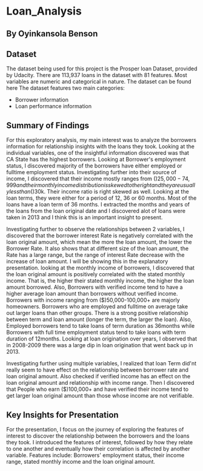 # Loan_Analysis
## By Oyinkansola Benson
## Dataset
The dataset being used for this project is the Prosper loan Dataset, provided by Udacity. There are 113,937 loans in the dataset with 81 features. Most variables are numeric and categorical in nature.
The dataset can be found here
The dataset features two main categories:

+ Borrower information
+ Loan performance information

## Summary of Findings
For this exploratory analysis, my main interest was to analyze the borrowers information for relationship insights with the loans they took.
Looking at the individual variables, one of the insightful information discovered was that CA State has the highest borrowers. Looking at Borrower's employment status, I discovered majority of the borrowers have either employed or fulltime employment status. Investigating further into their source of income, I discovered that their income mostly ranges from ($)25,000-74,999 and their monthly income distribution is skewed to the right and they are usually less than ($)30k. Their income ratio is right skewed as well. Looking at the loan terms, they were either for a period of 12, 36 or 60 months. Most of the loans have a loan term of 36 months. I extracted the months and years of the loans from the loan original date and I discovered alot of loans were taken in 2013 and I think this is an important insight to present.

Investigating further to observe the relationships between 2 variables, I discovered that the borrower interest Rate is negatively correlated with the loan original amount, which mean the more the loan amount, the lower the Borrower Rate. It also shows that at different size of the loan amount, the Rate has a large range, but the range of interest Rate decrease with the increase of loan amount. I will be showing this in the explanatory presentation. looking at the monthly income of borrowers, I discovered that the loan original amount is positively correlated with the stated monthly income. That is, the higher their stated monthly income, the higher the loan amount borrowed. Also, Borrowers with verified income tend to have a higher average loan amount than borrowers without verified income. Borrowers with income ranging from ($)50,000-100,000+ are majorly homeowners. Borrowers who are employed and fulltime on average take out larger loans than other groups. There is a strong positive relationship between term and loan amount (longer the term, the larger the loan). Also, Employed borrowers tend to take loans of term duration as 36months while Borrowers with full time employment status tend to take loans with term duration of 12months. Looking at loan origination over years, I observed that in 2008-2009 there was a large dip in loan origination that went back up in 2013.

Investigating further using multiple variables, I realized that loan Term did'nt really seem to have effect on the relationship between borrower rate and loan original amount. Also checked if verified income has an effect on the loan original amount and relationship with income range. Then I discovered that People who earn ($)100,000+ and have verified their income tend to get larger loan original amount than those whose income are not verifiable.

## Key Insights for Presentation
For the presentation, I focus on the journey of exploring the features of interest to discover the relationship between the borrowers and the loans they took. I introduced the features of interest, followed by how they relate to one another and eventually how their correlation is affected by another variable. Features include: Borrowers' employment status, their income range, stated monthly income and the loan original amount.

